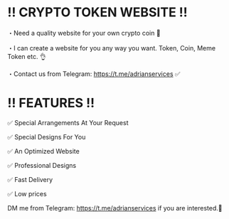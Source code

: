 # !! CRYPTO TOKEN WEBSITE !!
・Need a quality website for your own crypto coin 🤨

・I can create a website for you any way you want. Token, Coin, Meme Token etc. 👌

・Contact us from Telegram: https://t.me/adrianservices ✅

# !! FEATURES !!
✅ Special Arrangements At Your Request

✅ Special Designs For You

✅ An Optimized Website

✅ Professional Designs

✅ Fast Delivery

✅ Low prices

DM me from Telegram: https://t.me/adrianservices if you are interested.🤝

